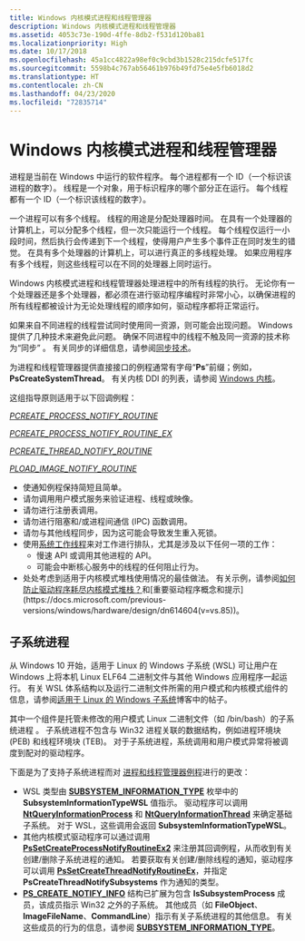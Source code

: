 ```yaml
---
title: Windows 内核模式进程和线程管理器
description: Windows 内核模式进程和线程管理器
ms.assetid: 4053c73e-190d-4ffe-8db2-f531d120ba81
ms.localizationpriority: High
ms.date: 10/17/2018
ms.openlocfilehash: 45a1cc4822a98ef0c9cbd3b1528c215dcfe517fc
ms.sourcegitcommit: 5598b4c767ab56461b976b49fd75e4e5fb6018d2
ms.translationtype: HT
ms.contentlocale: zh-CN
ms.lasthandoff: 04/23/2020
ms.locfileid: "72835714"
---
```

# <a name="windows-kernel-mode-process-and-thread-manager"></a>Windows 内核模式进程和线程管理器


 进程是当前在 Windows 中运行的软件程序。 每个进程都有一个 ID（一个标识该进程的数字）。  线程是一个对象，用于标识程序的哪个部分正在运行。 每个线程都有一个 ID（一个标识该线程的数字）。

一个进程可以有多个线程。 线程的用途是分配处理器时间。 在具有一个处理器的计算机上，可以分配多个线程，但一次只能运行一个线程。 每个线程仅运行一小段时间，然后执行会传递到下一个线程，使得用户产生多个事件正在同时发生的错觉。 在具有多个处理器的计算机上，可以进行真正的多线程处理。 如果应用程序有多个线程，则这些线程可以在不同的处理器上同时运行。

Windows 内核模式进程和线程管理器处理进程中的所有线程的执行。 无论你有一个处理器还是多个处理器，都必须在进行驱动程序编程时非常小心，以确保进程的所有线程都被设计为无论处理线程的顺序如何，驱动程序都将正常运行。

如果来自不同进程的线程尝试同时使用同一资源，则可能会出现问题。 Windows 提供了几种技术来避免此问题。 确保不同进程中的线程不触及同一资源的技术称为“同步”  。 有关同步的详细信息，请参阅[同步技术](synchronization-techniques.md)。

为进程和线程管理器提供直接接口的例程通常有字母“**Ps**”前缀；例如，**PsCreateSystemThread**。 有关内核 DDI 的列表，请参阅 [Windows 内核](https://docs.microsoft.com/windows-hardware/drivers/ddi/_kernel/)。

这组指导原则适用于以下回调例程：

[_PCREATE_PROCESS_NOTIFY_ROUTINE_](https://docs.microsoft.com/windows-hardware/drivers/ddi/ntddk/nc-ntddk-pcreate_process_notify_routine)

[_PCREATE_PROCESS_NOTIFY_ROUTINE_EX_](https://docs.microsoft.com/windows-hardware/drivers/ddi/ntddk/nc-ntddk-pcreate_process_notify_routine_ex)

[_PCREATE_THREAD_NOTIFY_ROUTINE_](https://docs.microsoft.com/windows-hardware/drivers/ddi/ntddk/nc-ntddk-pcreate_thread_notify_routine)

[_PLOAD_IMAGE_NOTIFY_ROUTINE_](https://docs.microsoft.com/windows-hardware/drivers/ddi/ntddk/nc-ntddk-pload_image_notify_routine)

-    使通知例程保持简短且简单。
-    请勿调用用户模式服务来验证进程、线程或映像。 
-    请勿进行注册表调用。 
-    请勿进行阻塞和/或进程间通信 (IPC) 函数调用。 
-    请勿与其他线程同步，因为这可能会导致发生重入死锁。 
-    使用[系统工作线程](https://docs.microsoft.com/windows-hardware/drivers/kernel/system-worker-threads)来对工作进行排队，尤其是涉及以下任何一项的工作： 
        -    慢速 API 或调用其他进程的 API。
        -    可能会中断核心服务中的线程的任何阻止行为。 
-    处处考虑到适用于内核模式堆栈使用情况的最佳做法。 有关示例，请参阅[如何防止驱动程序耗尽内核模式堆栈？](https://docs.microsoft.com/previous-versions/windows/hardware/design/dn613940(v=vs.85))和[重要驱动程序概念和提示](https://docs.microsoft.com/previous-versions/windows/hardware/design/dn614604(v=vs.85))。


## <a name="subsystem-processes"></a>子系统进程


从 Windows 10 开始，适用于 Linux 的 Windows 子系统 (WSL) 可让用户在 Windows 上将本机 Linux ELF64 二进制文件与其他 Windows 应用程序一起运行。 有关 WSL 体系结构以及运行二进制文件所需的用户模式和内核模式组件的信息，请参阅[适用于 Linux 的 Windows 子系统](https://go.microsoft.com/fwlink/p/?linkid=838012)博客中的帖子。

其中一个组件是托管未修改的用户模式 Linux 二进制文件（如 /bin/bash）的子系统进程  。 子系统进程不包含与 Win32 进程关联的数据结构，例如进程环境块 (PEB) 和线程环境块 (TEB)。 对于子系统进程，系统调用和用户模式异常将被调度到配对的驱动程序。

下面是为了支持子系统进程而对 [进程和线程管理器例程](https://docs.microsoft.com/windows-hardware/drivers/ddi/index)进行的更改：

-   WSL 类型由 [**SUBSYSTEM\_INFORMATION\_TYPE**](https://docs.microsoft.com/windows-hardware/drivers/ddi/ntddk/ne-ntddk-_subsystem_information_type) 枚举中的 **SubsystemInformationTypeWSL** 值指示。 驱动程序可以调用 [**NtQueryInformationProcess**](https://docs.microsoft.com/windows/desktop/api/winternl/nf-winternl-ntqueryinformationprocess) 和 [**NtQueryInformationThread**](https://docs.microsoft.com/windows/desktop/api/winternl/nf-winternl-ntqueryinformationthread) 来确定基础子系统。 对于 WSL，这些调用会返回 **SubsystemInformationTypeWSL**。
-   其他内核模式驱动程序可以通过调用 [**PsSetCreateProcessNotifyRoutineEx2**](https://docs.microsoft.com/windows-hardware/drivers/ddi/ntddk/nf-ntddk-pssetcreateprocessnotifyroutineex2) 来注册其回调例程，从而收到有关创建/删除子系统进程的通知。 若要获取有关创建/删除线程的通知，驱动程序可以调用 [**PsSetCreateThreadNotifyRoutineEx**](https://docs.microsoft.com/windows-hardware/drivers/ddi/ntddk/nf-ntddk-pssetcreatethreadnotifyroutineex)，并指定 **PsCreateThreadNotifySubsystems** 作为通知的类型。
-   [**PS\_CREATE\_NOTIFY\_INFO**](https://docs.microsoft.com/windows-hardware/drivers/ddi/ntddk/ns-ntddk-_ps_create_notify_info) 结构已扩展为包含 **IsSubsystemProcess** 成员，该成员指示 Win32 之外的子系统。 其他成员（如 **FileObject**、**ImageFileName**、**CommandLine**）指示有关子系统进程的其他信息。 有关这些成员的行为的信息，请参阅 [**SUBSYSTEM\_INFORMATION\_TYPE**](https://docs.microsoft.com/windows-hardware/drivers/ddi/ntddk/ne-ntddk-_subsystem_information_type)。

 

 




